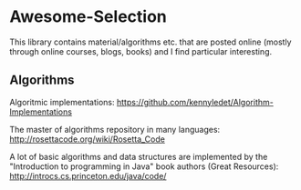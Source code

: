 # Awesome-Selection
This library contains material/algorithms etc. that are posted online (mostly through online courses, blogs, books) and I find particular interesting.

<h2>Algorithms</h2>

Algoritmic implementations: https://github.com/kennyledet/Algorithm-Implementations

The master of algorithms repository in many languages:
http://rosettacode.org/wiki/Rosetta_Code

A lot of basic algorithms and data structures are implemented by the "Introduction to programming in Java" book authors (Great Resources):
http://introcs.cs.princeton.edu/java/code/
